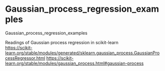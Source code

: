 # Gaussian_process_regression_examples
Gaussian_process_regression_examples

Readings of Gaussian process regression in scikit-learn  
https://scikit-learn.org/stable/modules/generated/sklearn.gaussian_process.GaussianProcessRegressor.html
https://scikit-learn.org/stable/modules/gaussian_process.html#gaussian-process
